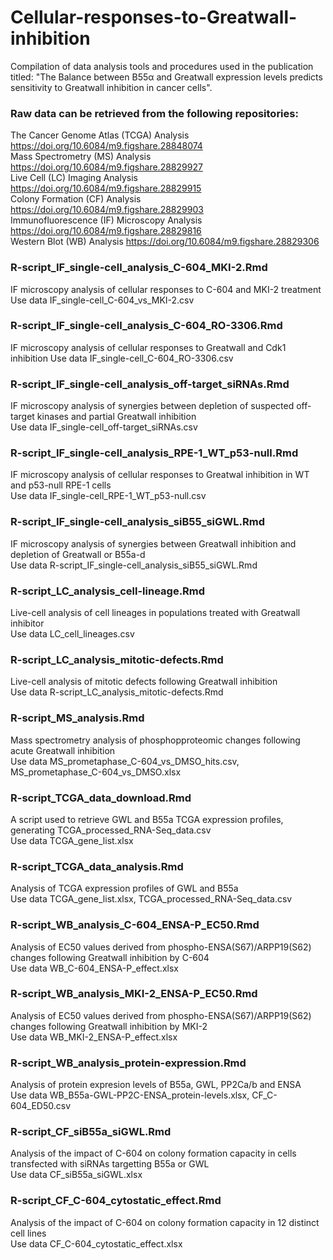 # Cellular-responses-to-Greatwall-inhibition
Compilation of data analysis tools and procedures used in the publication titled: "The Balance between B55α and Greatwall expression levels predicts sensitivity to Greatwall inhibition in cancer cells".

### Raw data can be retrieved from the following repositories:  
The Cancer Genome Atlas (TCGA) Analysis https://doi.org/10.6084/m9.figshare.28848074  
Mass Spectrometry (MS) Analysis https://doi.org/10.6084/m9.figshare.28829927  
Live Cell (LC) Imaging Analysis https://doi.org/10.6084/m9.figshare.28829915  
Colony Formation (CF) Analysis https://doi.org/10.6084/m9.figshare.28829903  
Immunofluorescence (IF) Microscopy Analysis https://doi.org/10.6084/m9.figshare.28829816  
Western Blot (WB) Analysis https://doi.org/10.6084/m9.figshare.28829306

### R-script_IF_single-cell_analysis_C-604_MKI-2.Rmd
IF microscopy analysis of cellular responses to C-604 and MKI-2 treatment  
Use data IF_single-cell_C-604_vs_MKI-2.csv

### R-script_IF_single-cell_analysis_C-604_RO-3306.Rmd
IF microscopy analysis of cellular responses to Greatwall and Cdk1 inhibition
Use data IF_single-cell_C-604_RO-3306.csv

### R-script_IF_single-cell_analysis_off-target_siRNAs.Rmd
IF microscopy analysis of synergies between depletion of suspected off-target kinases and partial Greatwall inhibition  
Use data IF_single-cell_off-target_siRNAs.csv

### R-script_IF_single-cell_analysis_RPE-1_WT_p53-null.Rmd
IF microscopy analysis of cellular responses to Greatwal inhibition in WT and p53-null RPE-1 cells  
Use data IF_single-cell_RPE-1_WT_p53-null.csv

### R-script_IF_single-cell_analysis_siB55_siGWL.Rmd
IF microscopy analysis of synergies between Greatwall inhibition and depletion of Greatwall or B55a-d  
Use data R-script_IF_single-cell_analysis_siB55_siGWL.Rmd

### R-script_LC_analysis_cell-lineage.Rmd
Live-cell analysis of cell lineages in populations treated with Greatwall inhibitor  
Use data LC_cell_lineages.csv

### R-script_LC_analysis_mitotic-defects.Rmd
Live-cell analysis of mitotic defects following Greatwall inhibition  
Use data R-script_LC_analysis_mitotic-defects.Rmd

### R-script_MS_analysis.Rmd
Mass spectrometry analysis of phosphopproteomic changes following acute Greatwall inhibition  
Use data MS_prometaphase_C-604_vs_DMSO_hits.csv, MS_prometaphase_C-604_vs_DMSO.xlsx

### R-script_TCGA_data_download.Rmd
A script used to retrieve GWL and B55a TCGA expression profiles, generating TCGA_processed_RNA-Seq_data.csv  
Use data TCGA_gene_list.xlsx

### R-script_TCGA_data_analysis.Rmd
Analysis of TCGA expression profiles of GWL and B55a  
Use data TCGA_gene_list.xlsx, TCGA_processed_RNA-Seq_data.csv

### R-script_WB_analysis_C-604_ENSA-P_EC50.Rmd
Analysis of EC50 values derived from phospho-ENSA(S67)/ARPP19(S62) changes following Greatwall inhibition by C-604  
Use data WB_C-604_ENSA-P_effect.xlsx

### R-script_WB_analysis_MKI-2_ENSA-P_EC50.Rmd
Analysis of EC50 values derived from phospho-ENSA(S67)/ARPP19(S62) changes following Greatwall inhibition by MKI-2  
Use data WB_MKI-2_ENSA-P_effect.xlsx

### R-script_WB_analysis_protein-expression.Rmd
Analysis of protein expresion levels of B55a, GWL, PP2Ca/b and ENSA  
Use data WB_B55a-GWL-PP2C-ENSA_protein-levels.xlsx, CF_C-604_ED50.csv

### R-script_CF_siB55a_siGWL.Rmd
Analysis of the impact of C-604 on colony formation capacity in cells transfected with siRNAs targetting B55a or GWL  
Use data CF_siB55a_siGWL.xlsx

### R-script_CF_C-604_cytostatic_effect.Rmd
Analysis of the impact of C-604 on colony formation capacity in 12 distinct cell lines  
Use data CF_C-604_cytostatic_effect.xlsx
